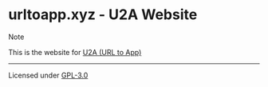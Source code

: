 # urltoapp.xyz - U2A Website
> [!NOTE]
> This is the website for [U2A (URL to App)](https://github.com/douxxtech/urltoapp)

---
Licensed under [GPL-3.0](LICENSE)